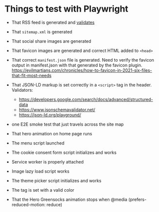 # Things to test with Playwright

- That RSS feed is generated and [validates](https://validator.w3.org/feed/)

- That `sitemap.xml` is generated

- That social share images are generated

- That favicon images are generated and correct HTML added to `<head>`

- That correct `manifest.json` file is generated. Need to verify the favicon output in manifest.json with that generated by the favicon plugin. https://evilmartians.com/chronicles/how-to-favicon-in-2021-six-files-that-fit-most-needs

- That JSON-LD markup is set correctly in a `<script>` tag in the header. Validators:
  * https://developers.google.com/search/docs/advanced/structured-data
  * https://www.jsonschemavalidator.net/
  * https://json-ld.org/playground/

- one E2E smoke test that just travels across the site map

- That hero animation on home page runs

- The menu script launched

- The cookie consent form script initializes and works

- Service worker is properly attached

- Image lazy load script works

- The theme picker script initializes and works

- The <meta name="theme-color" content="#CSSCOLOR"> tag is set with a valid color

- That the Hero Greensocks animation stops when @media (prefers-reduced-motion: reduce)